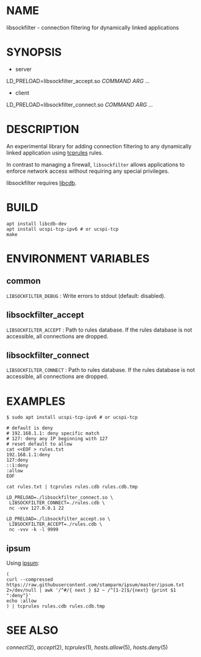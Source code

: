 # NAME

libsockfilter - connection filtering for dynamically linked applications

# SYNOPSIS

* server

LD_PRELOAD=libsockfilter_accept.so *COMMAND* *ARG* *...*

* client

LD_PRELOAD=libsockfilter_connect.so *COMMAND* *ARG* *...*

# DESCRIPTION

An experimental library for adding connection
filtering to any dynamically linked application using
[tcprules](https://cr.yp.to/ucspi-tcp/tcprules.html) rules.

In contrast to managing a firewall, `libsockfilter` allows applications
to enforce network access without requiring any special privileges.

libsockfilter requires [libcdb](https://www.corpit.ru/mjt/tinycdb.html).

# BUILD

```
apt install libcdb-dev
apt install ucspi-tcp-ipv6 # or ucspi-tcp
make
```

# ENVIRONMENT VARIABLES

## common

`LIBSOCKFILTER_DEBUG`
: Write errors to stdout (default: disabled).

## libsockfilter_accept

`LIBSOCKFILTER_ACCEPT`
: Path to rules database. If the rules database is not accessible,
all connections are dropped.

## libsockfilter_connect

`LIBSOCKFILTER_CONNECT`
: Path to rules database. If the rules database is not accessible,
all connections are dropped.

# EXAMPLES

```
$ sudo apt install ucspi-tcp-ipv6 # or ucspi-tcp

# default is deny
# 192.168.1.1: deny specific match
# 127: deny any IP beginning with 127
# reset default to allow
cat <<EOF > rules.txt
192.168.1.1:deny
127:deny
::1:deny
:allow
EOF

cat rules.txt | tcprules rules.cdb rules.cdb.tmp

LD_PRELOAD=./libsockfilter_connect.so \
 LIBSOCKFILTER_CONNECT=./rules.cdb \
 nc -vvv 127.0.0.1 22

LD_PRELOAD=./libsockfilter_accept.so \
 LIBSOCKFILTER_ACCEPT=./rules.cdb \
 nc -vvv -k -l 9999
```

## ipsum

Using [ipsum](https://github.com/stamparm/ipsum):

```
(
curl --compressed https://raw.githubusercontent.com/stamparm/ipsum/master/ipsum.txt 2>/dev/null | awk '/^#/{ next } $2 ~ /^[1-2]$/{next} {print $1 ":deny"}'
echo :allow
) | tcprules rules.cdb rules.cdb.tmp
```

# SEE ALSO

*connect*(2), *accept*(2), *tcprules*(1), *hosts.allow*(5), *hosts.deny*(5)
